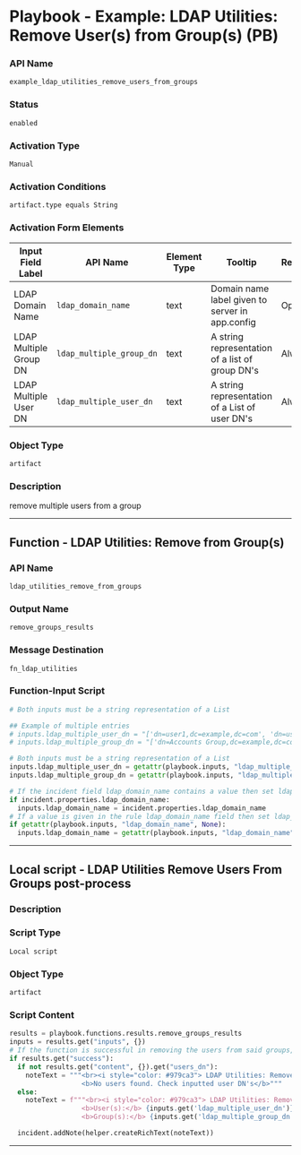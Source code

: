 <!--
    DO NOT MANUALLY EDIT THIS FILE
    THIS FILE IS AUTOMATICALLY GENERATED WITH resilient-sdk codegen
    Generated with resilient-sdk v51.0.1.0.695
-->

# Playbook - Example: LDAP Utilities: Remove User(s) from Group(s) (PB)

### API Name
`example_ldap_utilities_remove_users_from_groups`

### Status
`enabled`

### Activation Type
`Manual`

### Activation Conditions
`artifact.type equals String`

### Activation Form Elements
| Input Field Label | API Name | Element Type | Tooltip | Requirement |
| ----------------- | -------- | ------------ | ------- | ----------- |
| LDAP Domain Name | `ldap_domain_name` | text | Domain name label given to server in app.config | Optional |
| LDAP Multiple Group DN | `ldap_multiple_group_dn` | text | A string representation of a list of group DN's | Always |
| LDAP Multiple User DN | `ldap_multiple_user_dn` | text | A string representation of a List of user DN's | Always |

### Object Type
`artifact`

### Description
remove multiple users from a group


---
## Function - LDAP Utilities: Remove from Group(s)

### API Name
`ldap_utilities_remove_from_groups`

### Output Name
`remove_groups_results`

### Message Destination
`fn_ldap_utilities`

### Function-Input Script
```python
# Both inputs must be a string representation of a List

## Example of multiple entries
# inputs.ldap_multiple_user_dn = "['dn=user1,dc=example,dc=com', 'dn=user2,dc=example,dc=com']"
# inputs.ldap_multiple_group_dn = "['dn=Accounts Group,dc=example,dc=com', 'dn=IT Group,dc=example,dc=com']"

# Both inputs must be a string representation of a List
inputs.ldap_multiple_user_dn = getattr(playbook.inputs, "ldap_multiple_user_dn", None)
inputs.ldap_multiple_group_dn = getattr(playbook.inputs, "ldap_multiple_group_dn", None)

# If the incident field ldap_domain_name contains a value then set ldap_domain_name to that value
if incident.properties.ldap_domain_name:
  inputs.ldap_domain_name = incident.properties.ldap_domain_name
# If a value is given in the rule ldap_domain_name field then set ldap_domain_name to that value
if getattr(playbook.inputs, "ldap_domain_name", None):
  inputs.ldap_domain_name = getattr(playbook.inputs, "ldap_domain_name", None)
```

---

## Local script - LDAP Utilities Remove Users From Groups post-process

### Description


### Script Type
`Local script`

### Object Type
`artifact`

### Script Content
```python
results = playbook.functions.results.remove_groups_results
inputs = results.get("inputs", {})
# If the function is successful in removing the users from said groups, a note is added to the incident
if results.get("success"):
  if not results.get("content", {}).get("users_dn"):
    noteText = """<br><i style="color: #979ca3"> LDAP Utilities: Remove User from Group(s) <u>complete</u>:</i>
                  <b>No users found. Check inputted user DN's</b>"""
  else:
    noteText = f"""<br><i style="color: #979ca3"> LDAP Utilities: Remove User from Group(s) <u>complete</u>:</i>
                  <b>User(s):</b> {inputs.get('ldap_multiple_user_dn')}
                  <b>Group(s):</b> {inputs.get('ldap_multiple_group_dn')}"""

  incident.addNote(helper.createRichText(noteText))
```

---

